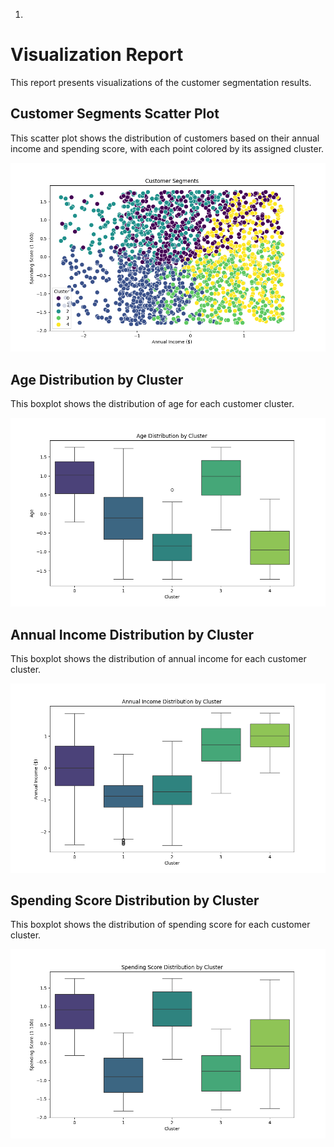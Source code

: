 1. 
# Visualization Report

This report presents visualizations of the customer segmentation results.

## Customer Segments Scatter Plot

This scatter plot shows the distribution of customers based on their annual income and spending score, with each point colored by its assigned cluster.

![Customer Segments](cluster_scatterplot.png)

## Age Distribution by Cluster

This boxplot shows the distribution of age for each customer cluster.

![Age Distribution](age_boxplot.png)

## Annual Income Distribution by Cluster

This boxplot shows the distribution of annual income for each customer cluster.

![Annual Income Distribution](income_boxplot.png)

## Spending Score Distribution by Cluster

This boxplot shows the distribution of spending score for each customer cluster.

![Spending Score Distribution](spending_score_boxplot.png)

